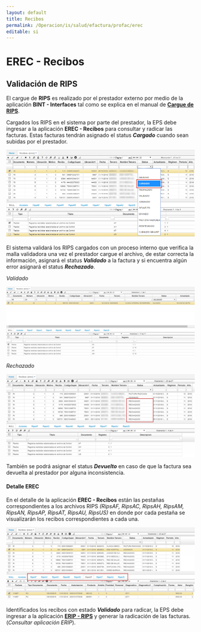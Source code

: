```yaml
---
layout: default
title: Recibos
permalink: /Operacion/is/salud/efactura/profac/erec
editable: si
---
```


# EREC - Recibos  

## Validación de RIPS  

El cargue de **RIPS** es realizado por el prestador externo por medio de la aplicación **BINT - Interfaces** tal como se explica en el manual de [**Cargue de RIPS**]().  

Cargados los RIPS en el sistema por parte del prestador, la EPS debe ingresar a la aplicación **EREC - Recibos** para consultar y radicar las facturas. Estas facturas tendrán asignado el status _**Cargado**_ cuando sean subidas por el prestador.  

![](erec.png)

El sistema validará los RIPS cargados con un proceso interno que verifica la malla validadora una vez el prestador cargue el archivo, de estar correcta la información, asignará el status _**Validado**_ a la factura y si encuentra algún error asignará el status _**Rechazado**_.  

_Validado_

![](erecval.png)

_Rechazado_

![](erec1.png)

También se podrá asignar el status _**Devuelto**_ en caso de que la factura sea devuelta al prestador por alguna inconsistencia.  

#### Detalle EREC  

En el detalle de la aplicación **EREC - Recibos** están las pestañas correspondientes a los archivos RIPS _(RipsAF, RipsAC, RipsAH, RipsAM, RipsAN, RipsAP, RipsAT, RipsAU, RipsUS)_ en donde por cada pestaña se visualizarán los recibos correspondientes a cada una.  

![](erec2.png)

Identificados los recibos con estado _**Validado**_ para radicar, la EPS debe ingresar a la aplicación [**ERIP - RIPS**]() y generar la radicación de las facturas. (_Consultar aplicación ERIP_).  



